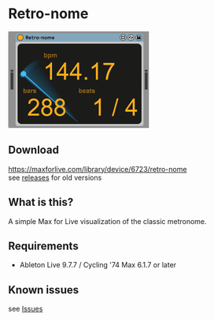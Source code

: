# Retro-nome
![thumbnail of Retro-nome device](img/retronome.gif)
## Download
https://maxforlive.com/library/device/6723/retro-nome<br>
see [releases](https://github.com/h1data/M4L-Retro-nome/releases) for old versions

## What is this?
A simple Max for Live visualization of the classic metronome.

## Requirements
- Ableton Live 9.7.7 / Cycling '74 Max 6.1.7 or later
 
## Known issues
see [Issues](https://github.com/h1data/M4L-Retro-nome/issues?q=)
